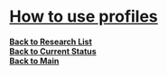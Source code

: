 # **[How to use profiles](https://documentation.ubuntu.com/lxd/en/latest/profiles/#profiles)**

**[Back to Research List](../../../research_list.md)**\
**[Back to Current Status](../../../../development/status/weekly/current_status.md)**\
**[Back to Main](../../../../README.md)**

